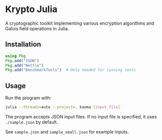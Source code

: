# Krypto Julia

A cryptographic toolkit implementing various encryption algorithms and Galois field operations in Julia.

## Installation

```julia
using Pkg
Pkg.add("JSON")
Pkg.add("Nettle")
Pkg.add("BenchmarkTools")  # Only needed for running tests
```

## Usage

Run the program with:
```bash
julia --threads=auto --project=. kauma [input_file]
```

The program accepts JSON input files. If no input file is specified, it uses `./sample.json` by default.

See `sample.json` and `sample_small.json` for example inputs.
